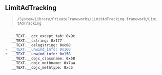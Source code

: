 ## LimitAdTracking

> `/System/Library/PrivateFrameworks/LimitAdTracking.framework/LimitAdTracking`

```diff

   __TEXT.__gcc_except_tab: 0x9c
   __TEXT.__cstring: 0x177
   __TEXT.__oslogstring: 0xc88
-  __TEXT.__unwind_info: 0x160
+  __TEXT.__unwind_info: 0x158
   __TEXT.__objc_classname: 0x58
   __TEXT.__objc_methname: 0x7aa
   __TEXT.__objc_methtype: 0xc5

```
